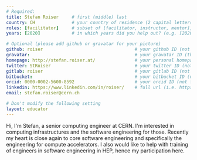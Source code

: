 ```yaml
---
# Required:
title: Stefan Roiser     # first (middle) last
country: CH              # your country of residence (2 capital letters, e.g. US, GB, DE)
roles: [facilitator]     # subset of [facilitator, instructor, mentor], can stay empty ([])
years: [2020]            # in which years did you help out? (e.g. [2020, 2019])

# Optional (please add github or gravatar for your picture)
github: roiser                                   # your github ID (not full url)
gravatar:                                        # your gravatar ID (the hex hash of your email, something like 123ef...123)
homepage: http://stefan.roiser.at/               # your personal homepage (full url)
twitter: StRoiser                                # your twitter ID (not full URL, no leading '@')
gitlab: roiser                                   # your gitlab ID (not full URL)
bitbucket:                                       # your bitbucket ID (not full URL)
orcid: 0000-0002-5600-8592                       # your orcid ID (not full URL)
linkedin: https://www.linkedin.com/in/roiser/    # full url (i.e. https://linkedin.com/in/your-name-some-hex-code)
email: stefan.roiser@cern.ch

# Don't modify the following setting
layout: educator
---
```


Hi, I'm Stefan, a senior computing engineer at CERN. I'm interested in computing infrastructures and the software engineering for those. Recently my heart is close again to core software engineering and specifically the engineering for compute accelerators. I also would like to help with training of engineers in software engineering in HEP, hence my participation here. 
